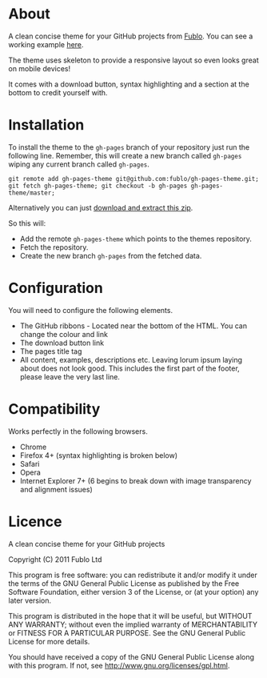 # About

A clean concise theme for your GitHub projects from [Fublo](http://fublo.net). You can see a working example [here](http://fublo.github.com/gh-pages-theme).

The theme uses skeleton to provide a responsive layout so even looks great on mobile devices!

It comes with a download button, syntax highlighting and a section at the bottom to credit yourself with.

# Installation

To install the theme to the `gh-pages` branch of your repository just run the following line. Remember, this will create a new branch called `gh-pages` wiping any current branch called `gh-pages`.

    git remote add gh-pages-theme git@github.com:fublo/gh-pages-theme.git; git fetch gh-pages-theme; git checkout -b gh-pages gh-pages-theme/master;

Alternatively you can just [download and extract this zip](https://github.com/fublo/gh-pages-theme/zipball/master).

So this will:

 * Add the remote `gh-pages-theme` which points to the themes repository.
 * Fetch the repository.
 * Create the new branch `gh-pages` from the fetched data.

# Configuration

You will need to configure the following elements.

 * The GitHub ribbons - Located near the bottom of the HTML. You can change the colour and link
 * The download button link
 * The pages title tag
 * All content, examples, descriptions etc. Leaving lorum ipsum laying about does not look good. This includes the first part of the footer, please leave the very last line.

# Compatibility

Works perfectly in the following browsers.

 * Chrome
 * Firefox 4+ (syntax highlighting is broken below)
 * Safari
 * Opera
 * Internet Explorer 7+ (6 begins to break down with image transparency and alignment issues)

# Licence

A clean concise theme for your GitHub projects

Copyright (C) 2011 Fublo Ltd

This program is free software: you can redistribute it and/or modify
it under the terms of the GNU General Public License as published by
the Free Software Foundation, either version 3 of the License, or
(at your option) any later version.

This program is distributed in the hope that it will be useful,
but WITHOUT ANY WARRANTY; without even the implied warranty of
MERCHANTABILITY or FITNESS FOR A PARTICULAR PURPOSE.  See the
GNU General Public License for more details.

You should have received a copy of the GNU General Public License
along with this program.  If not, see <http://www.gnu.org/licenses/gpl.html>.